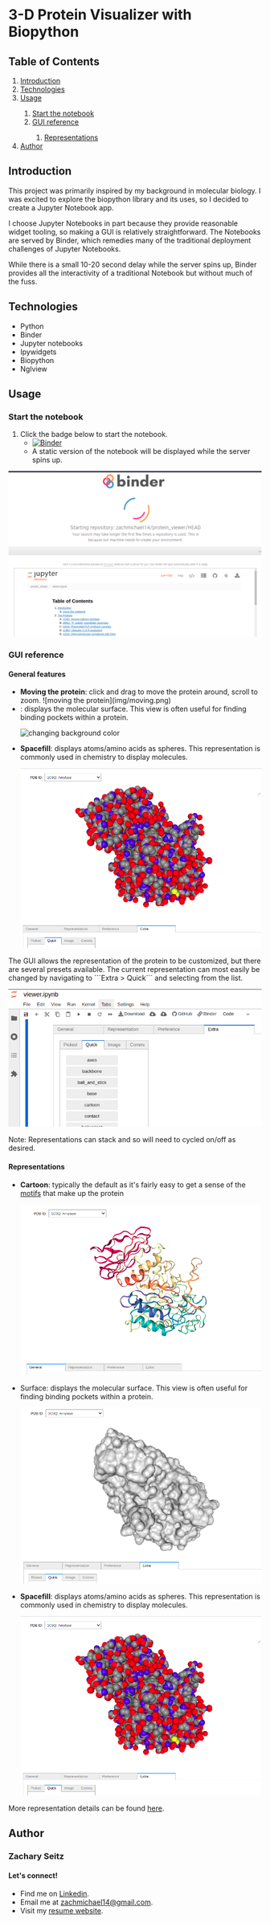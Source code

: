 # 3-D Protein Visualizer with Biopython

## Table of Contents

<ol>
 <li><a href="#introduction">Introduction</a></li>
 <li><a href="#technologies">Technologies</a></li>
 <li><a href="#usage">Usage</a></li>
  <ol>
   <li><a href="#start-the-notebook">Start the notebook</a></li>
   <li><a href="#gui-reference">GUI reference</a></li>
     <ol>
      <li><a href="#representations">Representations</a></li>
     </ol>
  </ol>
 <li><a href="#author">Author</a></li>
 </ol>
 
## Introduction <a class="anchor" id="introduction"></a>

This project was primarily inspired by my background in molecular biology. I was excited to explore the biopython library and its uses, so I decided to create a Jupyter Notebook app.

I choose Jupyter Notebooks in part because they provide reasonable widget tooling, so making a GUI is relatively straightforward. The Notebooks are served by Binder, which remedies many of the traditional deployment challenges of Jupyter Notebooks.

While there is a small 10-20 second delay while the server spins up, Binder provides all the interactivity of a traditional Notebook but without much of the fuss.

## Technologies <a class="anchor" id="technologies"></a>
* Python
* Binder
* Jupyter notebooks
* Ipywidgets
* Biopython
* Nglview

## Usage

### Start the notebook <a class="anchor" id="start-the-notebook"></a>

1. Click the badge below to start the notebook.
    - [![Binder](https://mybinder.org/badge_logo.svg)](https://mybinder.org/v2/gh/zachmichael14/protein_viewer/HEAD?labpath=viewer.ipynb)
    - A static version of the notebook will be displayed while the server spins up. 
  
 ![static_notebook.png](img/static_notebook.png)

### GUI reference <a class="anchor" id="gui-reference"></a>
#### General features
<ul>
 <li><strong>Moving the protein</strong>: click and drag to move the protein around, scroll to zoom.
 ![moving the protein](img/moving.png)

 <li><srong></strong>: displays the molecular surface. This view is often useful for finding binding pockets within a protein.
  
  ![changing background color](img/background.png)

 <li><strong>Spacefill</strong>: displays atoms/amino acids as spheres. This representation is commonly used in chemistry to display molecules.

![spacefill representation](img/spacefill.png)
 
</ul>
The GUI allows the representation of the protein to be customized, but there are several presets available. The current representation can most easily be changed by navigating to ```Extra > Quick``` and selecting from the list.

![available representation](img/representations.png)

Note: Representations can stack and so will need to cycled on/off as desired.

#### Representations <a class="anchor" id="representations"></a>

<ul>
 <li><strong>Cartoon</strong>: typically the default as it's fairly easy to get a sense of the <a href="https://tinyurl.com/yx92469n">motifs</a> that make up the protein</li>

 ![cartoon representation](img/cartoon.png)

 <li><srong>Surface</strong>: displays the molecular surface. This view is often useful for finding binding pockets within a protein.
  
  ![surface representation](img/surface.png)

 <li><strong>Spacefill</strong>: displays atoms/amino acids as spheres. This representation is commonly used in chemistry to display molecules.

![spacefill representation](img/spacefill.png)
 
</ul>

More representation details can be found <a href="https://nglviewer.org/ngl/api/manual/molecular-representations.html">here</a>.
## Author <a class="anchor" id="author"></a>

### Zachary Seitz

#### Let's connect!

* Find me on [Linkedin](https://linkedin.com/in/zachmichael14).
* Email me at zachmichael14@gmail.com.
* Visit my [resume website](https://zachmichael14.github.io/gh_page/).

